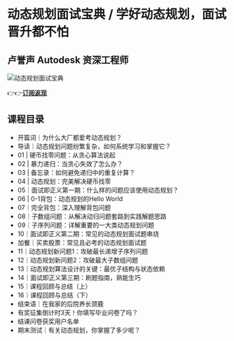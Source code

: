 动态规划面试宝典 / 学好动态规划，面试晋升都不怕
=========================

卢誉声 **Autodesk 资深工程师**
----------------------

![动态规划面试宝典](https://www.geekgay.com/storage/geek/geek_f54c3b641a6258087b1d82a02c5cc00b.jpg)  
  
👉👉[**订阅返现**](https://time.geekbang.org/column/intro/100060501?code=-AZR%2FvvxqDqWdtkT8xbiyjjhWxgOGxE5pXNcfACvMsM%3D "动态规划面试宝典")  
  
课程目录
----

  
  
- 开篇词｜为什么大厂都爱考动态规划？
- 导读｜动态规划问题纷繁复杂，如何系统学习和掌握它？
- 01 | 硬币找零问题：从贪心算法说起
- 02 | 暴力递归：当贪心失效了怎么办？
- 03 | 备忘录：如何避免递归中的重复计算？
- 04 | 动态规划：完美解决硬币找零
- 05｜面试即正义第一期：什么样的问题应该使用动态规划？
- 06 | 0-1背包：动态规划的Hello World
- 07｜完全背包：深入理解背包问题
- 08｜子数组问题：从解决动归问题套路到实践解题思路
- 09｜子序列问题：详解重要的一大类动态规划问题
- 10｜面试即正义第二期：常见的动态规划面试题串烧
- 加餐｜买卖股票：常见且必考的动态规划面试题
- 11｜动态规划新问题1：攻破最长递增子序列问题
- 12｜动态规划新问题2：攻破最大子数组问题
- 13｜动态规划算法设计的关键：最优子结构与状态依赖
- 14｜面试即正义第三期：刷题指南，熟能生巧
- 15｜课程回顾与总结（上）
- 16｜课程回顾与总结（下）
- 结束语｜在我家的后院养长颈鹿
- 有奖征集倒计时3天！你填写毕业问卷了吗？
- 结课问卷获奖用户名单
- 期末测试｜有关动态规划，你掌握了多少呢？